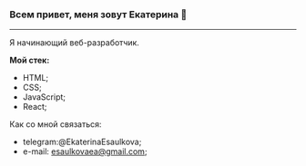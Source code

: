 ### Всем привет, меня зовут Екатерина 👋
-----
Я начинающий веб-разработчик.

**Мой стек:**
* HTML;
* CSS;
* JavaScript;
* React;

Как со мной связаться: 
* telegram:@EkaterinaEsaulkova;
* e-mail: esaulkovaea@gmail.com;

<!--
**EsaulkovaEA/EsaulkovaEA** is a ✨ _special_ ✨ repository because its `README.md` (this file) appears on your GitHub profile.

Here are some ideas to get you started:

- 🔭 I’m currently working on ...
- 🌱 I’m currently learning ...
- 👯 I’m looking to collaborate on ...
- 🤔 I’m looking for help with ...
- 💬 Ask me about ...
- 📫 How to reach me: ...
- 😄 Pronouns: ...
- ⚡ Fun fact: ...
-->
